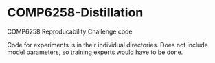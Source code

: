 # COMP6258-Distillation
COMP6258 Reproducability Challenge code

Code for experiments is in their individual directories. Does not include model parameters, so training experts would have to be done.
